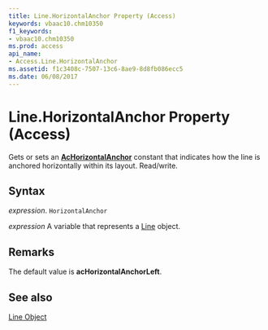 ```yaml
---
title: Line.HorizontalAnchor Property (Access)
keywords: vbaac10.chm10350
f1_keywords:
- vbaac10.chm10350
ms.prod: access
api_name:
- Access.Line.HorizontalAnchor
ms.assetid: f1c3408c-7507-13c6-8ae9-8d8fb086ecc5
ms.date: 06/08/2017
---
```



# Line.HorizontalAnchor Property (Access)

Gets or sets an  **[AcHorizontalAnchor](Access.AcHorizontalAnchor.md)** constant that indicates how the line is anchored horizontally within its layout. Read/write.


## Syntax

 _expression_. `HorizontalAnchor`

 _expression_ A variable that represents a [Line](./Access.Line.md) object.


## Remarks

The default value is  **acHorizontalAnchorLeft**.


## See also


[Line Object](Access.Line.md)

